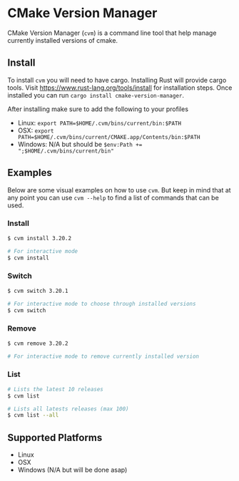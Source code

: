 # CMake Version Manager
CMake Version Manager (`cvm`) is a command line tool that help manage currently
installed versions of cmake.

## Install
To install `cvm` you will need to have cargo. Installing Rust will provide
cargo tools. Visit https://www.rust-lang.org/tools/install for installation
steps. Once installed you can run `cargo install cmake-version-manager`.

After installing make sure to add the following to your profiles
 * Linux: `export PATH=$HOME/.cvm/bins/current/bin:$PATH`
 * OSX: `export PATH=$HOME/.cvm/bins/current/CMAKE.app/Contents/bin:$PATH`
 * Windows: N/A but should be `$env:Path += ";$HOME/.cvm/bins/current/bin"`

## Examples
Below are some visual examples on how to use `cvm`. But keep in mind that at any
point you can use `cvm --help` to find a list of commands that can be used.
### Install
```sh
$ cvm install 3.20.2

# For interactive mode
$ cvm install
```

### Switch
```sh
$ cvm switch 3.20.1

# For interactive mode to choose through installed versions
$ cvm switch
```

### Remove
```sh
$ cvm remove 3.20.2

# For interactive mode to remove currently installed version
```

### List
```sh
# Lists the latest 10 releases
$ cvm list

# Lists all latests releases (max 100)
$ cvm list --all
```

## Supported Platforms
 * Linux
 * OSX
 * Windows (N/A but will be done asap)
